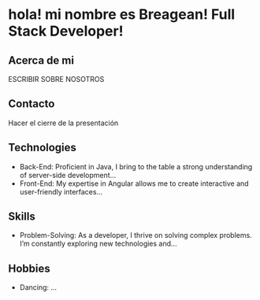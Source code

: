 # hola! mi nombre es Breagean! Full Stack Developer!

## Acerca de mi

ESCRIBIR SOBRE NOSOTROS

## Contacto

Hacer el cierre de la presentación

## Technologies

- Back-End: Proficient in Java, I bring to the table a strong understanding of server-side development...
- Front-End: My expertise in Angular allows me to create interactive and user-friendly interfaces...

## Skills

- Problem-Solving: As a developer, I thrive on solving complex problems. I’m constantly exploring new technologies and...

## Hobbies

- Dancing: ...
